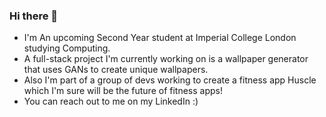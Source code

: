 ### Hi there 👋

<!--
**Vivian-Lopez/Vivian-Lopez** is a ✨ _special_ ✨ repository because its `README.md` (this file) appears on your GitHub profile.

Here are some ideas to get you started:

- 🔭 I’m currently working on ...
- 🌱 I’m currently learning ...
- 👯 I’m looking to collaborate on ...
- 🤔 I’m looking for help with ...
- 💬 Ask me about ...
- 📫 How to reach me: ...
- 😄 Pronouns: ...
- ⚡ Fun fact: ...
-->

- I'm An upcoming Second Year student at Imperial College London studying Computing.
- A full-stack project I'm currently working on is a wallpaper generator that uses GANs to create unique wallpapers.
- Also I'm part of a group of devs working to create a fitness app Huscle which I'm sure will be the future of fitness apps!
- You can reach out to me on my LinkedIn :)
